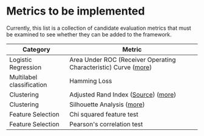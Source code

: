 # Metrics to be implemented

Currently, this list is a collection of candidate evaluation metrics that must be examined to see whether they can be added to the framework.

| Category | Metric |
| --- | --- |
| Logistic Regression | Area Under ROC (Receiver Operating Characteristic) Curve ([more](https://developers.google.com/machine-learning/crash-course/classification/roc-and-auc)) |
| Multilabel classification | Hamming Loss |
| Clustering | Adjusted Rand Index ([Source](https://scikit-learn.org/stable/modules/clustering.html#adjusted-rand-index)) ([more](https://scikit-learn.org/stable/modules/clustering.html#clustering-performance-evaluation)) |
| Clustering | Silhouette Analysis ([more](https://scikit-learn.org/stable/auto_examples/cluster/plot_kmeans_silhouette_analysis.html)) |
| Feature Selection | Chi squared feature test |
| Feature Selection | Pearson's correlation test |
